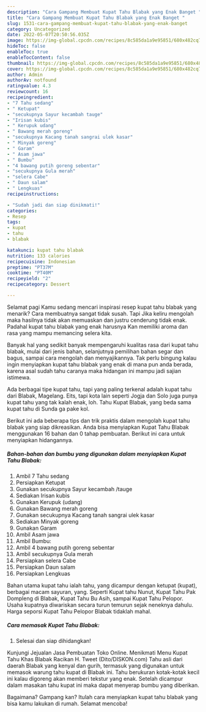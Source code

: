 ```yaml
---
description: "Cara Gampang Membuat Kupat Tahu Blabak yang Enak Banget "
title: "Cara Gampang Membuat Kupat Tahu Blabak yang Enak Banget "
slug: 1531-cara-gampang-membuat-kupat-tahu-blabak-yang-enak-banget
category: Uncategorized
date: 2022-05-07T20:50:56.035Z
image: https://img-global.cpcdn.com/recipes/8c585da1a9e95851/680x482cq70/kupat-tahu-blabak-foto-resep-utama.jpg
hideToc: false
enableToc: true
enableTocContent: false
thumbnail: https://img-global.cpcdn.com/recipes/8c585da1a9e95851/680x482cq70/kupat-tahu-blabak-foto-resep-utama.jpg
cover: https://img-global.cpcdn.com/recipes/8c585da1a9e95851/680x482cq70/kupat-tahu-blabak-foto-resep-utama.jpg
author: Admin
authorAv: notfound
ratingvalue: 4.3
reviewcount: 16
recipeingredient:
- "7 Tahu sedang"
- " Ketupat"
- "secukupnya Sayur kecambah tauge"
- "Irisan kubis"
- " Kerupuk udang"
- " Bawang merah goreng"
- "secukupnya Kacang tanah sangrai ulek kasar"
- " Minyak goreng"
- " Garam"
- " Asam jawa"
- " Bumbu"
- "4 bawang putih goreng sebentar"
- "secukupnya Gula merah"
- "selera Cabe"
- " Daun salam"
- " Lengkuas"
recipeinstructions:

- "Sudah jadi dan siap dinikmati!"
categories:
- Resep
tags:
- kupat
- tahu
- blabak

katakunci: kupat tahu blabak 
nutrition: 133 calories
recipecuisine: Indonesian
preptime: "PT37M"
cooktime: "PT40M"
recipeyield: "2"
recipecategory: Dessert

---
```



Selamat pagi Kamu sedang mencari inspirasi resep kupat tahu blabak yang menarik? Cara membuatnya sangat tidak susah. Tapi Jika keliru mengolah maka hasilnya tidak akan memuaskan dan justru cenderung tidak enak. Padahal kupat tahu blabak yang enak harusnya Kan memiliki aroma dan rasa yang mampu memancing selera kita.


Banyak hal yang sedikit banyak mempengaruhi kualitas rasa dari kupat tahu blabak, mulai dari jenis bahan, selanjutnya pemilihan bahan segar dan bagus, sampai cara mengolah dan menyajikannya. Tak perlu bingung kalau ingin menyiapkan kupat tahu blabak yang enak di mana pun anda berada, karena asal sudah tahu caranya maka hidangan ini mampu jadi sajian istimewa.

Ada berbagai tipe kupat tahu, tapi yang paling terkenal adalah kupat tahu dari Blabak, Magelang. Eits, tapi kota lain seperti Jogja dan Solo juga punya kupat tahu yang tak kalah enak, loh. Tahu Kupat Blabak, yang beda sama kupat tahu di Sunda ga pake kol.


Berikut ini ada beberapa tips dan trik praktis dalam mengolah kupat tahu blabak yang siap dikreasikan. Anda bisa menyiapkan Kupat Tahu Blabak menggunakan 16 bahan dan 0 tahap pembuatan. Berikut ini cara untuk menyiapkan hidangannya.

<!--inarticleads1-->

##### Bahan-bahan dan bumbu yang digunakan dalam menyiapkan Kupat Tahu Blabak:

1. Ambil 7 Tahu sedang
1. Persiapkan  Ketupat
1. Gunakan secukupnya Sayur kecambah /tauge
1. Sediakan Irisan kubis
1. Gunakan  Kerupuk (udang)
1. Gunakan  Bawang merah goreng
1. Gunakan secukupnya Kacang tanah sangrai ulek kasar
1. Sediakan  Minyak goreng
1. Gunakan  Garam
1. Ambil  Asam jawa
1. Ambil  Bumbu:
1. Ambil 4 bawang putih goreng sebentar
1. Ambil secukupnya Gula merah
1. Persiapkan selera Cabe
1. Persiapkan  Daun salam
1. Persiapkan  Lengkuas


Bahan utama kupat tahu ialah tahu, yang dicampur dengan ketupat (kupat), berbagai macam sayuran, yang. Seperti Kupat tahu Nunut, Kupat Tahu Pak Dompleng di Blabak, Kupat Tahu Bu Asih, sampai Kupat Tahu Pelopor. Usaha kupatnya diwariskan secara turun temurun sejak neneknya dahulu. Harga seporsi Kupat Tahu Pelopor Blabak tidaklah mahal. 

<!--inarticleads2-->

##### Cara memasak Kupat Tahu Blabak:


1. Selesai dan siap dihidangkan!

Kunjungi Jejualan Jasa Pembuatan Toko Online. Menikmati Menu Kupat Tahu Khas Blabak Racikan H. Tweet (Dito/DISKON.com) Tahu asli dari daerah Blabak yang kenyal dan gurih, termasuk yang digunakan untuk memasok warung tahu kupat di Blabak ini. Tahu berukuran kotak-kotak kecil ini kalau digoreng akan memberi tekstur yang enak. Setelah dicampur dalam masakan tahu kupat ini maka dapat menyerap bumbu yang diberikan. 

Bagaimana? Gampang kan? Itulah cara menyiapkan kupat tahu blabak yang bisa kamu lakukan di rumah. Selamat mencoba!

